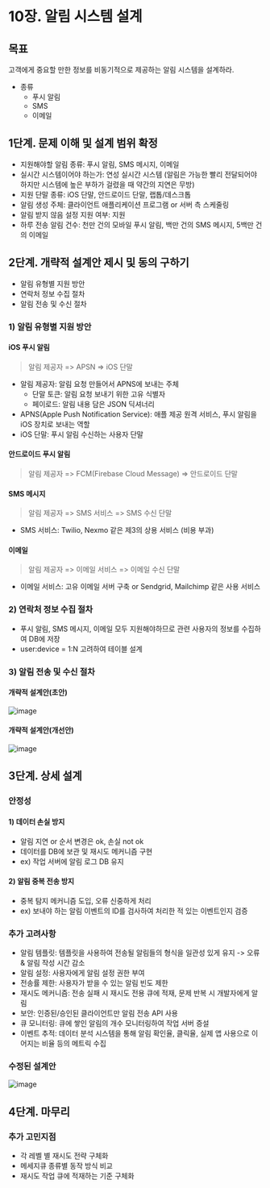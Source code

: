 # 10장. 알림 시스템 설계
## 목표
고객에게 중요할 만한 정보를 비동기적으로 제공하는 알림 시스템을 설계하라.
- 종류
  - 푸시 알림
  - SMS
  - 이메일
## 1단계. 문제 이해 및 설계 범위 확정
- 지원해야할 알림 종류: 푸시 알림, SMS 메시지, 이메일
- 실시간 시스템이어야 하는가: 연성 실시간 시스템 (알림은 가능한 빨리 전달되어야 하지만 시스템에 높은 부하가 걸렸을 때 약간의 지연은 무방)
- 지원 단말 종류: iOS 단말, 안드로이드 단말, 랩톱/데스크톱
- 알림 생성 주체: 클라이언트 애플리케이션 프로그램 or 서버 측 스케줄링
- 알림 받지 않음 설정 지원 여부: 지원
- 하루 전송 알림 건수: 천만 건의 모바일 푸시 알림, 백만 건의 SMS 메시지, 5백만 건의 이메일
## 2단계. 개략적 설계안 제시 및 동의 구하기
- 알림 유형별 지원 방안
- 연락처 정보 수집 절차
- 알림 전송 및 수신 절차
### 1) 알림 유형별 지원 방안
#### iOS 푸시 알림
> 알림 제공자 => APSN => iOS 단말
- 알림 제공자: 알림 요청 만들어서 APNS에 보내는 주체
  - 단말 토큰: 알림 요청 보내기 위한 고유 식별자
  - 페이로드: 알림 내용 담은 JSON 딕셔너리
- APNS(Apple Push Notification Service): 애플 제공 원격 서비스, 푸시 알림을 iOS 장치로 보내는 역할
- iOS 단말: 푸시 알림 수신하는 사용자 단말
#### 안드로이드 푸시 알림
> 알림 제공자 => FCM(Firebase Cloud Message) => 안드로이드 단말
#### SMS 메시지
> 알림 제공자 => SMS 서비스 => SMS 수신 단말
- SMS 서비스: Twilio, Nexmo 같은 제3의 상용 서비스 (비용 부과)
#### 이메일
> 알림 제공자 => 이메일 서비스 => 이메일 수신 단말
- 이메일 서비스: 고유 이메일 서버 구축 or Sendgrid, Mailchimp 같은 사용 서비스
### 2) 연락처 정보 수집 절차
- 푸시 알림, SMS 메시지, 이메일 모두 지원해야하므로 관련 사용자의 정보를 수집하여 DB에 저장
- user:device = 1:N 고려하여 테이블 설계
### 3) 알림 전송 및 수신 절차
#### 개략적 설계안(초안)
<img alt="image" src="https://github.com/user-attachments/assets/8612550a-3236-414e-9487-11817afd93eb">

#### 개략적 설계안(개선안)
<img alt="image" src="https://github.com/user-attachments/assets/60974441-be37-4ba2-a4dd-7b3996638278">

## 3단계. 상세 설계
### 안정성
#### 1) 데이터 손실 방지
- 알림 지연 or 순서 변경은 ok, 손실 not ok
- 데이터를 DB에 보관 및 재시도 메커니즘 구현
- ex) 작업 서버에 알림 로그 DB 유지
#### 2) 알림 중복 전송 방지
- 중복 탐지 메커니즘 도입, 오류 신중하게 처리
- ex) 보내야 하는 알림 이벤트의 ID를 검사하여 처리한 적 있는 이벤트인지 검증
### 추가 고려사항
- 알림 템플릿: 템플릿을 사용하여 전송될 알림들의 형식을 일관성 있게 유지 -> 오류 & 알림 작성 시간 감소
- 알림 설정: 사용자에게 알림 설정 권한 부여
- 전송률 제한: 사용자가 받을 수 있는 알림 빈도 제한
- 재시도 메커니즘: 전송 실패 시 재시도 전용 큐에 적재, 문제 반복 시 개발자에게 알림
- 보안: 인증된/승인된 클라이언트만 알림 전송 API 사용
- 큐 모니터링: 큐에 쌓인 알림의 개수 모니터링하여 작업 서버 증설
- 이벤트 추적: 데이터 분석 시스템을 통해 알림 확인율, 클릭율, 실제 앱 사용으로 이어지는 비율 등의 메트릭 수집
### 수정된 설계안

<img alt="image" src="https://github.com/user-attachments/assets/343eddd6-77fa-4dc1-b408-dabed5af9f34">

## 4단계. 마무리
### 추가 고민지점
- 각 레벨 별 재시도 전략 구체화
- 메세지큐 종류별 동작 방식 비교
- 재시도 작업 큐에 적재하는 기준 구체화
